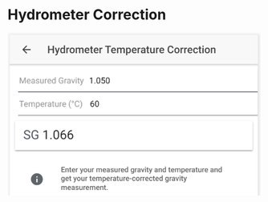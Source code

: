 # Hydrometer Correction

![Calculate corrected SG based on hydrometer reading and given temperature](../.gitbook/assets/image%20%2826%29.png)

